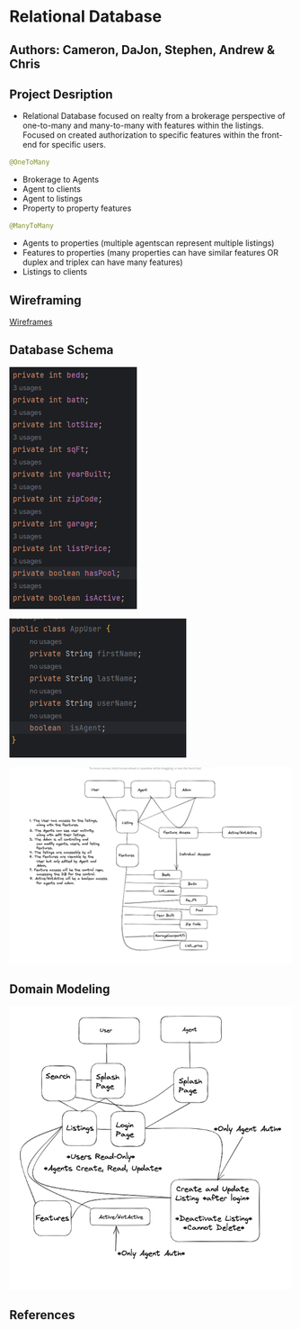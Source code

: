 # Relational Database

## Authors: Cameron, DaJon, Stephen, Andrew & Chris

## Project Desription

- Relational Database focused on realty from a brokerage perspective of one-to-many and many-to-many with features within the listings. Focused on created authorization to specific features within the front-end for specific users.
```java 
@OneToMany
```
- Brokerage to Agents
- Agent to clients
- Agent to listings
- Property to property features

```java
@ManyToMany
```
- Agents to properties (multiple agentscan represent multiple listings)
- Features to properties (many properties can have similar features OR duplex and triplex can have many features)
- Listings to clients

## Wireframing

[Wireframes](./wireframes)

## Database Schema

![schema](./images/schema.png)

![schema1](./images/image.png)

![schema2](./images/Domain_Framework.png)

## Domain Modeling 

![model](./images/data%20flow.png)

## References

